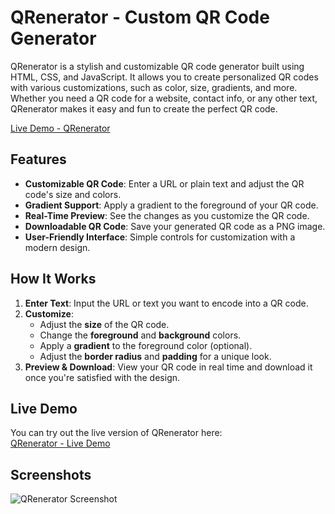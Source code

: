 # QRenerator - Custom QR Code Generator

QRenerator is a stylish and customizable QR code generator built using HTML, CSS, and JavaScript. It allows you to create personalized QR codes with various customizations, such as color, size, gradients, and more. Whether you need a QR code for a website, contact info, or any other text, QRenerator makes it easy and fun to create the perfect QR code.

[Live Demo - QRenerator](https://imistrz21.github.io/qrenerator/)

## Features

- **Customizable QR Code**: Enter a URL or plain text and adjust the QR code's size and colors.
- **Gradient Support**: Apply a gradient to the foreground of your QR code.
- **Real-Time Preview**: See the changes as you customize the QR code.
- **Downloadable QR Code**: Save your generated QR code as a PNG image.
- **User-Friendly Interface**: Simple controls for customization with a modern design.

## How It Works

1. **Enter Text**: Input the URL or text you want to encode into a QR code.
2. **Customize**:
    - Adjust the **size** of the QR code.
    - Change the **foreground** and **background** colors.
    - Apply a **gradient** to the foreground color (optional).
    - Adjust the **border radius** and **padding** for a unique look.
3. **Preview & Download**: View your QR code in real time and download it once you're satisfied with the design.

## Live Demo

You can try out the live version of QRenerator here:  
[QRenerator - Live Demo](https://imistrz21.github.io/qrenerator/)

## Screenshots

![QRenerator Screenshot](./screenshot.png)
